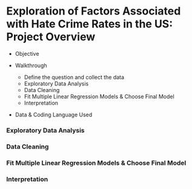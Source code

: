 # Exploration of Factors Associated with Hate Crime Rates in the US: Project Overview

* Objective

* Walkthrough 
  - Define the question and collect the data 
  - Exploratory Data Analysis 
  - Data Cleaning 
  - Fit Multiple Linear Regression Models & Choose Final Model
  - Interpretation
  
* Data & Coding Language Used 


### Exploratory Data Analysis 

### Data Cleaning 

### Fit Multiple Linear Regression Models & Choose Final Model 

### Interpretation 

